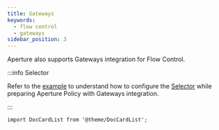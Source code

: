 ```yaml
---
title: Gateways
keywords:
  - flow control
  - gateways
sidebar_position: 3
---
```


Aperture also supports Gateways integration for Flow Control.

:::info Selector

Refer to the [example](/concepts/selector.md#gateways-integration)
to understand how to configure the
[Selector](/concepts/selector.md) while preparing Aperture Policy
with Gateways integration.

:::

```mdx-code-block
import DocCardList from '@theme/DocCardList';
```

<DocCardList />
